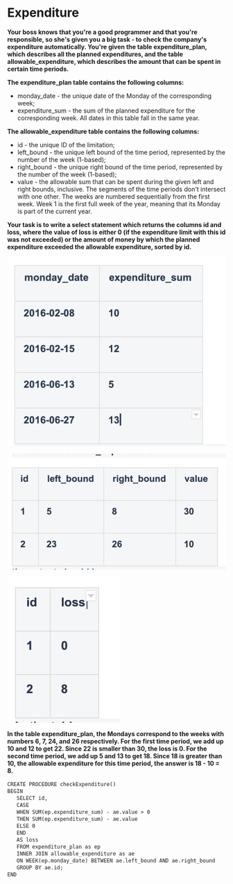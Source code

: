 # Expenditure

**Your boss knows that you're a good programmer and that you're responsible, so she's given you a big task - to check the company's expenditure automatically. You're given the table expenditure\_plan, which describes all the planned expenditures, and the table allowable\_expenditure, which describes the amount that can be spent in certain time periods.**

**The expenditure\_plan table contains the following columns:**

* monday\_date - the unique date of the Monday of the corresponding week;
* expenditure\_sum - the sum of the planned expenditure for the corresponding week. All dates in this table fall in the same year.

**The allowable\_expenditure table contains the following columns:**

* id - the unique ID of the limitation;
* left\_bound - the unique left bound of the time period, represented by the number of the week \(1-based\);
* right\_bound - the unique right bound of the time period, represented by the number of the week \(1-based\);
* value - the allowable sum that can be spent during the given left and right bounds, inclusive. The segments of the time periods don't intersect with one other. The weeks are numbered sequentially from the first week. Week 1 is the first full week of the year, meaning that its Monday is part of the current year.

**Your task is to write a select statement which returns the columns id and loss, where the value of loss is either 0 \(if the expenditure limit with this id was not exceeded\) or the amount of money by which the planned expenditure exceeded the allowable expenditure, sorted by id.**

![Table: Expenditure\_plan ](../.gitbook/assets/screen-shot-2020-12-01-at-1.56.21-pm.png)

![Table: Allowable\_expenditure](../.gitbook/assets/screen-shot-2020-12-01-at-1.57.12-pm.png)

![Table: output](../.gitbook/assets/screen-shot-2020-12-01-at-1.57.49-pm.png)

**In the table expenditure\_plan, the Mondays correspond to the weeks with numbers 6, 7, 24, and 26 respectively. For the first time period, we add up 10 and 12 to get 22. Since 22 is smaller than 30, the loss is 0. For the second time period, we add up 5 and 13 to get 18. Since 18 is greater than 10, the allowable expenditure for this time period, the answer is 18 - 10 = 8.**

```text
CREATE PROCEDURE checkExpenditure()
BEGIN
   SELECT id,
   CASE
   WHEN SUM(ep.expenditure_sum) - ae.value > 0
   THEN SUM(ep.expenditure_sum) - ae.value
   ELSE 0
   END
   AS loss
   FROM expenditure_plan as ep
   INNER JOIN allowable_expenditure as ae
   ON WEEK(ep.monday_date) BETWEEN ae.left_bound AND ae.right_bound
   GROUP BY ae.id;
END

```

